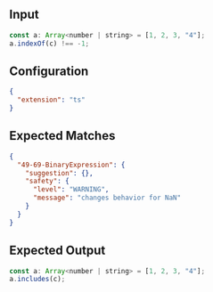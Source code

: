 
## Input
```javascript input
const a: Array<number | string> = [1, 2, 3, "4"];
a.indexOf(c) !== -1;
```

## Configuration
```json configuration
{
  "extension": "ts"
}
```

## Expected Matches
```json expected matches
{
  "49-69-BinaryExpression": {
    "suggestion": {},
    "safety": {
      "level": "WARNING",
      "message": "changes behavior for NaN"
    }
  }
}
```

## Expected Output
```javascript expected output
const a: Array<number | string> = [1, 2, 3, "4"];
a.includes(c);
```
